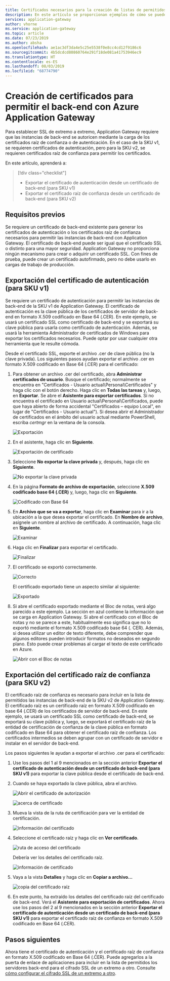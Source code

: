 ```yaml
---
title: Certificados necesarios para la creación de listas de permitidos en Azure Application Gateway
description: En este artículo se proporcionan ejemplos de cómo se puede convertir un certificado SSL en un certificado de autenticación, y el certificado raíz de confianza que es necesario para la creación de listas de permitidos de instancias de back-end en Azure Application Gateway.
services: application-gateway
author: vhorne
ms.service: application-gateway
ms.topic: article
ms.date: 07/23/2019
ms.author: absha
ms.openlocfilehash: ae1ac3df3da4e5c25e5538f0e8cc4cd12f9186c6
ms.sourcegitcommit: 4b5dcdcd80860764e291f18de081a41753946ec9
ms.translationtype: HT
ms.contentlocale: es-ES
ms.lasthandoff: 08/03/2019
ms.locfileid: "68774790"
---
```

# <a name="create-certificates-to-allow-the-backend-with-azure-application-gateway"></a>Creación de certificados para permitir el back-end con Azure Application Gateway

Para establecer SSL de extremo a extremo, Application Gateway requiere que las instancias de back-end se autoricen mediante la carga de los certificados raíz de confianza o de autenticación. En el caso de la SKU v1, se requieren certificados de autenticación, pero para la SKU v2, se requieren certificados raíz de confianza para permitir los certificados.

En este artículo, aprenderá a:

> [!div class="checklist"]
>
> - Exportar el certificado de autenticación desde un certificado de back-end (para SKU v1)
> - Exportar el certificado raíz de confianza desde un certificado de back-end (para SKU v2)

## <a name="prerequisites"></a>Requisitos previos

Se requiere un certificado de back-end existente para generar los certificados de autenticación o los certificados raíz de confianza necesarios para permitir las instancias de back-end con Application Gateway. El certificado de back-end puede ser igual que el certificado SSL o distinto para una mayor seguridad. Application Gateway no proporciona ningún mecanismo para crear o adquirir un certificado SSL. Con fines de prueba, puede crear un certificado autofirmado, pero no debe usarlo en cargas de trabajo de producción. 

## <a name="export-authentication-certificate-for-v1-sku"></a>Exportación del certificado de autenticación (para SKU v1)

Se requiere un certificado de autenticación para permitir las instancias de back-end de la SKU v1 de Application Gateway. El certificado de autenticación es la clave pública de los certificados de servidor de back-end en formato X.509 codificado en Base 64 (.CER). En este ejemplo, se usará un certificado SSL como certificado de back-end y se exportará su clave pública para usarla como certificado de autenticación. Además, se usará la herramienta Administrador de certificados de Windows para exportar los certificados necesarios. Puede optar por usar cualquier otra herramienta que le resulte cómoda.

Desde el certificado SSL, exporte el archivo .cer de clave pública (no la clave privada). Los siguientes pasos ayudan exportar el archivo .cer en formato X.509 codificado en Base 64 (.CER) para el certificado:

1. Para obtener un archivo .cer del certificado, abra **Administrar certificados de usuario**. Busque el certificado; normalmente se encuentra en "Certificados - Usuario actual\Personal\Certificados" y haga clic con el botón derecho. Haga clic en **Todas las tareas** y, luego, en **Exportar**. Se abre el **Asistente para exportar certificados**. Si no encuentra el certificado en Usuario actual\Personal\Certificados, puede que haya abierto de forma accidental "Certificados – equipo Local", en lugar de "Certificados - Usuario actual"). Si desea abrir el Administrador de certificados en el ámbito del usuario actual mediante PowerShell, escriba *certmgr* en la ventana de la consola.

   ![Exportación](./media/certificates-for-backend-authentication/export.png)

2. En el asistente, haga clic en **Siguiente**.

   ![Exportación de certificado](./media/certificates-for-backend-authentication/exportwizard.png)

3. Seleccione **No exportar la clave privada** y, después, haga clic en **Siguiente**.

   ![No exportar la clave privada](./media/certificates-for-backend-authentication/notprivatekey.png)

4. En la página **Formato de archivo de exportación**, seleccione **X.509 codificado base 64 (.CER)** y, luego, haga clic en **Siguiente**.

   ![Codificado con Base 64](./media/certificates-for-backend-authentication/base64.png)

5. En **Archivo que se va a exportar**, haga clic en **Examinar** para ir a la ubicación a la que desea exportar el certificado. En **Nombre de archivo**, asígnele un nombre al archivo de certificado. A continuación, haga clic en **Siguiente**.

   ![Examinar](./media/certificates-for-backend-authentication/browse.png)

6. Haga clic en **Finalizar** para exportar el certificado.

   ![Finalizar](./media/certificates-for-backend-authentication/finish.png)

7. El certificado se exportó correctamente.

   ![Correcto](./media/certificates-for-backend-authentication/success.png)

   El certificado exportado tiene un aspecto similar al siguiente:

   ![Exportado](./media/certificates-for-backend-authentication/exported.png)

8. Si abre el certificado exportado mediante el Bloc de notas, verá algo parecido a este ejemplo. La sección en azul contiene la información que se carga en Application Gateway. Si abre el certificado con el Bloc de notas y no se parece a este, habitualmente eso significa que no lo exportó mediante el formato X.509 codificado base 64 (. CER). Además, si desea utilizar un editor de texto diferente, debe comprender que algunos editores pueden introducir formatos no deseados en segundo plano. Esto puede crear problemas al cargar el texto de este certificado en Azure.

   ![Abrir con el Bloc de notas](./media/certificates-for-backend-authentication/format.png)

## <a name="export-trusted-root-certificate-for-v2-sku"></a>Exportación del certificado raíz de confianza (para SKU v2)

El certificado raíz de confianza es necesario para incluir en la lista de permitidos las instancias de back-end de la SKU v2 de Application Gateway. El certificado raíz es un certificado raíz en formato X.509 codificado en base 64 (.CER) de los certificados de servidor de back-end. En este ejemplo, se usará un certificado SSL como certificado de back-end, se exportará su clave pública y, luego, se exportará el certificado raíz de la entidad de certificación de confianza de la clave pública en formato codificado en Base 64 para obtener el certificado raíz de confianza. Los certificados intermedios se deben agrupar con un certificado de servidor e instalar en el servidor de back-end.

Los pasos siguientes le ayudan a exportar el archivo .cer para el certificado:

1. Use los pasos del 1 al 9 mencionados en la sección anterior **Exportar el certificado de autenticación desde un certificado de back-end (para SKU v1)** para exportar la clave pública desde el certificado de back-end.

2. Cuando se haya exportado la clave pública, abra el archivo.

   ![Abrir el certificado de autorización](./media/certificates-for-backend-authentication/openAuthcert.png)

   ![acerca de certificado](./media/certificates-for-backend-authentication/general.png)

3. Mueva la vista de la ruta de certificación para ver la entidad de certificación.

   ![información del certificado](./media/certificates-for-backend-authentication/certdetails.png)

4. Seleccione el certificado raíz y haga clic en **Ver certificado**.

   ![ruta de acceso del certificado](./media/certificates-for-backend-authentication/rootcert.png)

   Debería ver los detalles del certificado raíz.

   ![información de certificado](./media/certificates-for-backend-authentication/rootcertdetails.png)

5. Vaya a la vista **Detalles** y haga clic en **Copiar a archivo...**

   ![copia del certificado raíz](./media/certificates-for-backend-authentication/rootcertcopytofile.png)

6. En este punto, ha extraído los detalles del certificado raíz del certificado de back-end. Verá el **Asistente para exportación de certificados**. Ahora use los pasos del 2 al 9 mencionados en la sección anterior **Exportar el certificado de autenticación desde un certificado de back-end (para SKU v1)** para exportar el certificado raíz de confianza en formato X.509 codificado en Base 64 (.CER).

## <a name="next-steps"></a>Pasos siguientes

Ahora tiene el certificado de autenticación y el certificado raíz de confianza en formato X.509 codificado en Base 64 (.CER). Puede agregarlos a la puerta de enlace de aplicaciones para incluir en la lista de permitidos los servidores back-end para el cifrado SSL de un extremo a otro. Consulte [cómo configurar el cifrado SSL de un extremo a otro](https://docs.microsoft.com/azure/application-gateway/application-gateway-end-to-end-ssl-powershell).

